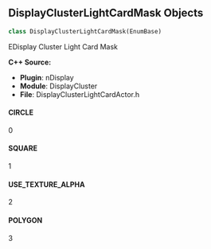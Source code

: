## DisplayClusterLightCardMask Objects

```python
class DisplayClusterLightCardMask(EnumBase)
```

EDisplay Cluster Light Card Mask

**C++ Source:**

- **Plugin**: nDisplay
- **Module**: DisplayCluster
- **File**: DisplayClusterLightCardActor.h

<a id="unreal.DisplayClusterLightCardMask.CIRCLE"></a>

#### CIRCLE

0

<a id="unreal.DisplayClusterLightCardMask.SQUARE"></a>

#### SQUARE

1

<a id="unreal.DisplayClusterLightCardMask.USE_TEXTURE_ALPHA"></a>

#### USE_TEXTURE_ALPHA

2

<a id="unreal.DisplayClusterLightCardMask.POLYGON"></a>

#### POLYGON

3

<a id="unreal.CalibrationPointVisualization"></a>